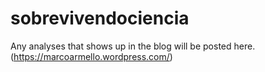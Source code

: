 # sobrevivendociencia
Any analyses that shows up in the blog will be posted here. (https://marcoarmello.wordpress.com/)
